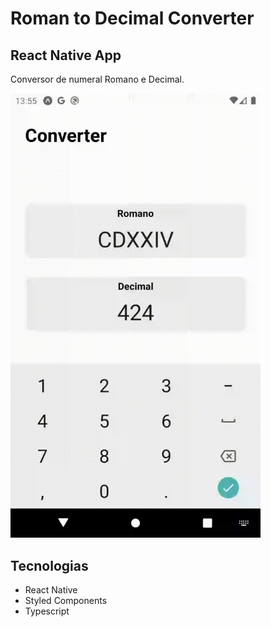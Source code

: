 # Roman to Decimal Converter

## React Native App

Conversor de numeral Romano e Decimal.  

<img src="./github/RomantoDecimalConverter.gif" width="400" />

## Tecnologias

- React Native
- Styled Components
- Typescript
